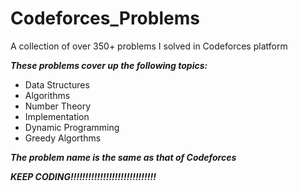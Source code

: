 # Codeforces_Problems
A collection of over 350+ problems I solved in Codeforces platform

***These problems cover up the following topics:***
* Data Structures
* Algorithms
* Number Theory
* Implementation
* Dynamic Programming
* Greedy Algorthms

***The problem name is the same as that of Codeforces***

***KEEP CODING!!!!!!!!!!!!!!!!!!!!!!!!!!!!!***
